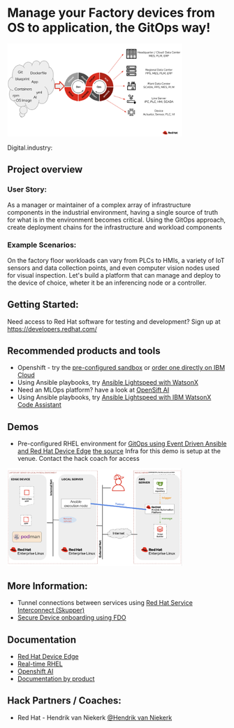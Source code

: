 # Manage your Factory devices from OS to application, the GitOps way!
<img src="images/factoryAsCode.png" alt="Organizing and automating the chaos" width="400">
 
Digital.industry: 
## Project overview
### User Story:
As a manager or maintainer of a complex array of infrastructure components in the industrial environment, having a single source of truth for what is in the environment becomes critical.
Using the GitOps approach, create deployment chains for the infrastructure and workload components

### Example Scenarios:
On the factory floor workloads can vary from PLCs to HMIs, a variety of IoT sensors and data collection points, and even computer vision nodes used for visual inspection.
Let's build a platform that can manage and deploy to the device of choice, wheter it be an inferencing node or a controller.

## Getting Started:
Need access to Red Hat software for testing and development? Sign up at https://developers.redhat.com/

## Recommended products and tools
  - Openshift - try the [pre-configured sandbox](https://console.redhat.com/openshift/sandbox) or [order one directly on IBM Cloud](../ibm-cloud-access.md)
  - Using Ansible playbooks, try [Ansible Lightspeed with WatsonX](https://developers.redhat.com/products/ansible/lightspeed)
  - Need an MLOps platform? have a look at [OpenSift AI](https://www.redhat.com/en/technologies/cloud-computing/openshift/openshift-ai)
  - Using Ansible playbooks, try [Ansible Lightspeed with IBM WatsonX Code Assistant](https://developers.redhat.com/products/ansible/lightspeed)

## Demos
  - Pre-configured RHEL environment for [GitOps using Event Driven Ansible and Red Hat Device Edge](https://www.youtube.com/watch?v=XCtfy7AqLLY&t=1525s)
  [the source](https://github.com/redhat-manufacturing/device-edge-workshops/blob/gitops-demo/exercises/rhde_gitops/demo/README.md) 
  Infra for this demo is setup at the venue. Contact the hack coach for access  
  <img src="images/rhdeGitOps.png" alt="Organizing and automating the chaos" width="400">

## More Information:
  - Tunnel connections between services using [Red Hat Service Interconnect (Skupper)](https://access.redhat.com/documentation/en-us/red_hat_service_interconnect/1.4/html/introduction/index)
  - [Secure Device onboarding using FDO](https://access.redhat.com/documentation/en-us/red_hat_enterprise_linux/9/html/composing_installing_and_managing_rhel_for_edge_images/assembly_automatically-provisioning-and-onboarding-rhel-for-edge-devices_composing-installing-managing-rhel-for-edge-images#:~:text=The%20FIDO%20Device%20Onboarding%20(FDO)%20process%20automatically%20provisions%20and%20onboards,should%20run%20on%20secure%20networks)

## Documentation
  - [Red Hat Device Edge](https://access.redhat.com/documentation/en-us/red_hat_device_edge/4/html/overview/device-edge-overview)
  - [Real-time RHEL](https://access.redhat.com/documentation/en-us/red_hat_enterprise_linux_for_real_time/9)
  - [Openshift AI](https://access.redhat.com/documentation/en-us/red_hat_openshift_ai/2024)
  - [Documentation by product](https://access.redhat.com/products/?product-tab=glossary)

## Hack Partners / Coaches:
  - Red Hat - Hendrik van Niekerk [@Hendrik van Niekerk](https://bcx2024.slack.com/archives/D06J3RV2EB1) 